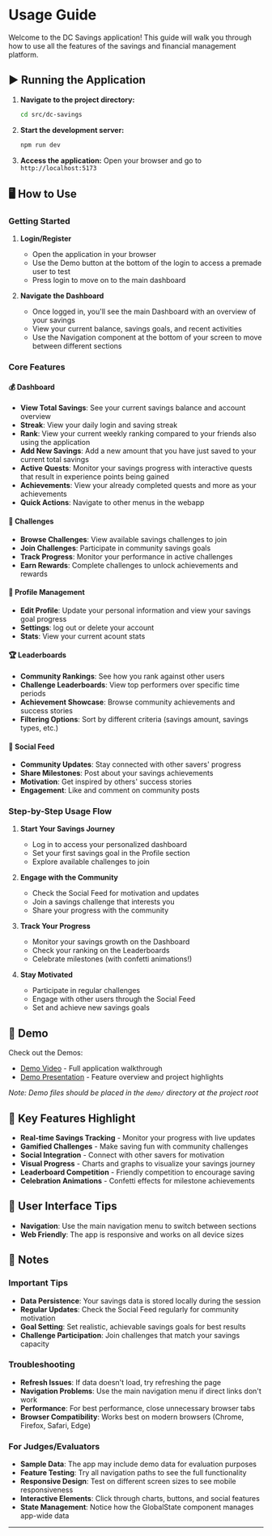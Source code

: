 # Usage Guide

Welcome to the DC Savings application! This guide will walk you through how to use all the features of the savings and financial management platform.

## ▶️ Running the Application

1. **Navigate to the project directory:**
   ```bash
   cd src/dc-savings
   ```

2. **Start the development server:**
   ```bash
   npm run dev
   ```

3. **Access the application:**
   Open your browser and go to `http://localhost:5173`

## 🖥️ How to Use

### Getting Started
1. **Login/Register** 
   - Open the application in your browser
   - Use the Demo button at the bottom of the login to access a premade user to test
   - Press login to move on to the main dashboard

2. **Navigate the Dashboard**
   - Once logged in, you'll see the main Dashboard with an overview of your savings
   - View your current balance, savings goals, and recent activities
   - Use the Navigation component at the bottom of your screen to move between different sections

### Core Features

#### 💰 Dashboard
- **View Total Savings**: See your current savings balance and account overview
- **Streak**: View your daily login and saving streak
- **Rank**: View your current weekly ranking compared to your friends also using the application
- **Add New Savings**: Add a new amount that you have just saved to your current total savings
- **Active Quests**: Monitor your savings progress with interactive quests that result in experience points being gained
- **Achievements**: View your already completed quests and more as your achievements
- **Quick Actions**: Navigate to other menus in the webapp

#### 🎯 Challenges
- **Browse Challenges**: View available savings challenges to join
- **Join Challenges**: Participate in community savings goals
- **Track Progress**: Monitor your performance in active challenges
- **Earn Rewards**: Complete challenges to unlock achievements and rewards

#### 👤 Profile Management
- **Edit Profile**: Update your personal information and view your savings goal progress
- **Settings**: log out or delete your account 
- **Stats**: View your current acount stats

#### 🏆 Leaderboards
- **Community Rankings**: See how you rank against other users
- **Challenge Leaderboards**: View top performers over specific time periods
- **Achievement Showcase**: Browse community achievements and success stories
- **Filtering Options**: Sort by different criteria (savings amount, savings types, etc.)

#### 📱 Social Feed
- **Community Updates**: Stay connected with other savers' progress
- **Share Milestones**: Post about your savings achievements
- **Motivation**: Get inspired by others' success stories
- **Engagement**: Like and comment on community posts

### Step-by-Step Usage Flow

1. **Start Your Savings Journey**
   - Log in to access your personalized dashboard
   - Set your first savings goal in the Profile section
   - Explore available challenges to join

2. **Engage with the Community**
   - Check the Social Feed for motivation and updates
   - Join a savings challenge that interests you
   - Share your progress with the community

3. **Track Your Progress**
   - Monitor your savings growth on the Dashboard
   - Check your ranking on the Leaderboards
   - Celebrate milestones (with confetti animations!)

4. **Stay Motivated**
   - Participate in regular challenges
   - Engage with other users through the Social Feed
   - Set and achieve new savings goals

## 🎥 Demo

Check out the Demos: 
- [Demo Video](https://drive.google.com/file/d/1Tik-DqCu7cUZSxU-jRFhUMfXPR5tU58r/view?usp=sharing) - Full application walkthrough
- [Demo Presentation](https://github.com/KarabeloTaole/Dachsh-Capy-Intervarsity-Hackathon-2025/blob/feature/login/demo/Hackathon%20presentation.pdf) - Feature overview and project highlights

*Note: Demo files should be placed in the `demo/` directory at the project root*

## 🌟 Key Features Highlight

- **Real-time Savings Tracking** - Monitor your progress with live updates
- **Gamified Challenges** - Make saving fun with community challenges
- **Social Integration** - Connect with other savers for motivation
- **Visual Progress** - Charts and graphs to visualize your savings journey
- **Leaderboard Competition** - Friendly competition to encourage saving
- **Celebration Animations** - Confetti effects for milestone achievements

## 📱 User Interface Tips

- **Navigation**: Use the main navigation menu to switch between sections
- **Web Friendly**: The app is responsive and works on all device sizes

## 📌 Notes

### Important Tips
- **Data Persistence**: Your savings data is stored locally during the session
- **Regular Updates**: Check the Social Feed regularly for community motivation
- **Goal Setting**: Set realistic, achievable savings goals for best results
- **Challenge Participation**: Join challenges that match your savings capacity

### Troubleshooting
- **Refresh Issues**: If data doesn't load, try refreshing the page
- **Navigation Problems**: Use the main navigation menu if direct links don't work
- **Performance**: For best performance, close unnecessary browser tabs
- **Browser Compatibility**: Works best on modern browsers (Chrome, Firefox, Safari, Edge)

### For Judges/Evaluators
- **Sample Data**: The app may include demo data for evaluation purposes
- **Feature Testing**: Try all navigation paths to see the full functionality
- **Responsive Design**: Test on different screen sizes to see mobile responsiveness
- **Interactive Elements**: Click through charts, buttons, and social features
- **State Management**: Notice how the GlobalState component manages app-wide data

---

